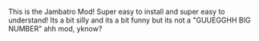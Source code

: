 This is the Jambatro Mod! Super easy to install and super easy to understand! Its a bit silly and its a bit funny but its not a "GUUEGGHH BIG NUMBER" ahh mod, yknow?